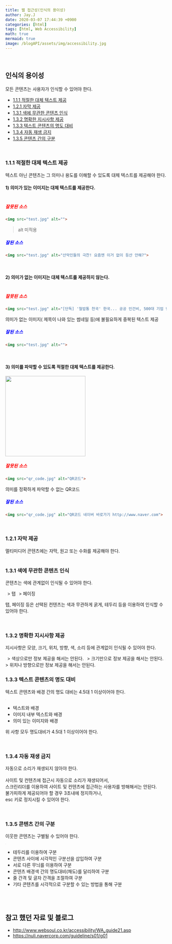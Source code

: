 ```yaml
---
title: 웹 접근성(인식의 용이성)
author: Jay.J
date: 2020-03-07 17:44:39 +0900
categories: [html]
tags: [html, Web Accessibility]
math: true
mermaid: true
image: /blogAPI/assets/img/accessibility.jpg
---
```


<br>

## 인식의 용이성
모든 콘텐츠는 사용자가 인식할 수 있어야 한다.

- [1.1.1 적절한 대체 텍스트 제공](#111-적절한-대체-텍스트-제공)
- [1.2.1 자막 제공](#121-자막-제공)
- [1.3.1 색에 무관한 콘텐츠 인식](#131-색에-무관한-콘텐츠-인식)
- [1.3.2 명확한 지시사항 제공](#132-명확한-지시사항-제공)
- [1.3.3 텍스트 콘텐츠의 명도 대비](#133-텍스트-콘텐츠의-명도-대비)
- [1.3.4 자동 재생 금지](#134-자동-재생-금지)
- [1.3.5 콘텐츠 간의 구분](#135-콘텐츠-간의-구분)

<br>

### 1.1.1 적절한 대체 텍스트 제공
텍스트 아닌 콘텐츠는 그 의미나 용도를 이해할 수 있도록 대체 텍스트를 제공해야 한다.

#### 1) 의미가 있는 이미지는 대체 텍스트를 제공한다.

<img src="/assets/img/webAccessibility/need_alt_img.png" alt="" style="left:0;transform:none;">

##### <b style='color:red'>잘못된 소스</b>

```HTML
<img src="test.jpg" alt="">
```
> alt 미적용

##### <b style='color:blue'>잘된 소스</b>

```HTML
<img src="test.jpg" alt="산악인들의 극찬! 요즘엔 이거 없이 등산 안해?">
```

<br>

#### 2) 의미가 없는 이미지는 대체 텍스트를 제공하지 않는다.

<img src="/assets/img/webAccessibility/not_need_alt_img.png" alt="" style="left:0;transform:none;">

##### <b style='color:red'>잘못된 소스</b>

```HTML
<img src="test.jpg" alt="[단독] '철밥통 천국' 한국... 공공 인건비, 500대 기업 넘었다">
```
의미가 없는 이미지( 제목이 나와 있는 썸네일 등)에 불필요하게 중복된 텍스트 제공

##### <b style='color:blue'>잘된 소스</b>

```HTML
<img src="test.jpg" alt="">
```

<br>

#### 3) 의미를 파악할 수 있도록 적절한 대체 텍스트를 제공한다.

<img src="/assets/img/webAccessibility/qrcode.png" alt="" style="width:250px;left:0;transform:none;">

##### <b style='color:red'>잘못된 소스</b>

```HTML
<img src="qr_code.jpg" alt="QR코드">
```
의미를 정확하게 파악할 수 없는 QR코드

##### <b style='color:blue'>잘된 소스</b>

```HTML
<img src="qr_code.jpg" alt="QR코드 네이버 바로가기 http://www.naver.com">
```

<br>

### 1.2.1 자막 제공
멀티미디어 콘텐츠에는 자막, 원고 또는 수화를 제공해야 한다.

<img src="/assets/img/webAccessibility/subtitle.png" alt="" style="left:0;transform:none;border:1px solid #eee">

<br>

### 1.3.1 색에 무관한 콘텐츠 인식
콘텐츠는 색에 관계없이 인식될 수 있어야 한다.

<img src="/assets/img/webAccessibility/tab.png" alt="" style="left:0;transform:none;border:1px solid #eee">
> 탭

<img src="/assets/img/webAccessibility/paging.png" alt="" style="left:0;transform:none;border:1px solid #eee">
> 페이징

탭, 페이징 등은 선택된 컨텐츠는 색과 무관하게 굵게, 테두리 등을 이용하여 인식할 수 있어야 한다.

<br>

### 1.3.2 명확한 지시사항 제공
지시사항은 모양, 크기, 위치, 방향, 색, 소리 등에 관계없이 인식될 수 있어야 한다.


<img src="/assets/img/webAccessibility/color_error.png" alt="" style="left:0;transform:none;border:1px solid #eee">
> 색상으로만 정보 제공을 해서는 안된다.

<img src="/assets/img/webAccessibility/button.png" alt="" style="left:0;transform:none;border:1px solid #eee">
> 크기만으로 정보 제공을 해서는 안된다.

<img src="/assets/img/webAccessibility/position.png" alt="" style="left:0;transform:none;border:1px solid #eee">
> 위치나 방향으로만 정보 제공을 해서는 안된다.

<br>

### 1.3.3 텍스트 콘텐츠의 명도 대비
텍스트 콘텐츠와 배경 간의 명도 대비는 4.5대 1 이상이어야 한다.

<img src="/assets/img/webAccessibility/cca.jpg" alt="" style="left:0;transform:none;border:1px solid #eee">

- 텍스트와 배경
- 이미지 내부 텍스트와 배경
- 의미 있는 이미지와 배경

위 사항 모두 명도대비가 4.5대 1 이상이어야 한다.

<br>

### 1.3.4 자동 재생 금지
자동으로 소리가 재생되지 않아야 한다.<br>
<br>
사이트 및 컨텐츠에 접근시 자동으로 소리가 재생되어서,<br>
스크린리더를 이용하여 사이트 및 컨텐츠에 접근하는 사용자를 방해해서는 안된다.<br>
불가피하게 제공되어야 할 경우 3초내에 정지하거나,<br>
esc 키로 정지시킬 수 있어야 한다.<br>

<br>

### 1.3.5 콘텐츠 간의 구분
이웃한 콘텐츠는 구별될 수 있어야 한다.

<img src="/assets/img/webAccessibility/content_classification.png" alt="" style="border:1px solid #eee">

- 테두리를 이용하여 구분
- 콘텐츠 사이에 시각적인 구분선을 삽입하여 구분
- 서로 다른 무늬를 이용하여 구분
- 콘텐츠 배경색 간의 명도대비(채도)를 달리하여 구분
- 줄 간격 및 글자 간격을 조절하여 구분
- 기타 콘텐츠를 시각적으로 구분할 수 있는 방법을 통해 구분

<br>
<br>

## 참고 했던 자료 및 블로그
 - <a href="http://www.websoul.co.kr/accessibility/WA_guide21.asp" target="_blank">http://www.websoul.co.kr/accessibility/WA_guide21.asp</a>
 - <a href="https://nuli.navercorp.com/guideline/s01/g01" target="_blank">https://nuli.navercorp.com/guideline/s01/g01</a>
